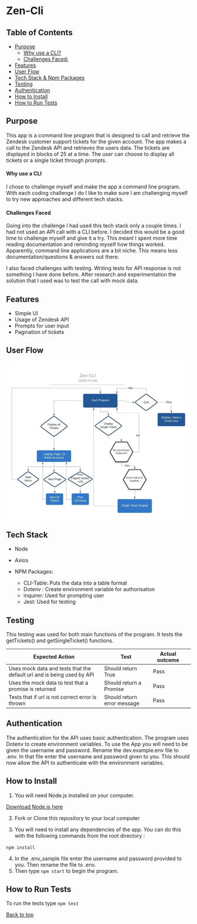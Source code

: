 # **Zen-Cli**
## Table of Contents
 * [Purpose](#purpose)
      - [Why use a CLI?](#why-use-a-cli)
      - [Challenges Faced:](#challenges-faced)
  * [Features](#features)
  * [User Flow](#user-flow)
  * [Tech Stack & Npm Packages](#tech-stack)
  * [Testing](#testing)
  * [Authentication](#authentication)
  * [How to Install](#how-to-install)
  * [How to Run Tests](#how-to-run-tests)



## Purpose

This app is a command line program that is designed to call and retrieve the Zendesk customer support tickets for the given account.  The app makes a call to the Zendesk API and retrieves the users data.  The tickets are displayed in blocks of 25 at a time.  The user can choose to display all tickets or a single ticket through prompts.

#### Why use a CLI

I chose to challenge myself and make the app a command line program.  With each coding challenge I do I like to make sure I am challenging myself to try new approaches and different tech stacks.

#### Challenges Faced

Going into the challenge I had used this tech stack only a couple times.  I had not used an API call with a CLI before. I decided this would be a good time to challenge myself and give it a try. This meant I spent more time reading documentation and reminding myself how things worked.  Apparently, command line applications are a bit niche.  This means less documentation/questions & answers out there.

I also faced challenges with testing.  Writing tests for API response is not something I have done before.  After research and experimentation the solution that I used was to test the call with mock data.

## Features

- Simple UI
- Usage of Zendesk API
- Prompts for user input
- Pagination of tickets 



## User Flow

![User Flow](/images/user_flow.jpeg)

## Tech Stack

- Node

- Axios
- NPM Packages: 
  - CLI-Table: Puts the data into a table format
  - Dotenv : Create environment variable for authorisation
  - inquirer: Used for prompting user 
  - Jest: Used for testing



## Testing

This testing was used for both main functions of the program.  It tests the getTickets() and getSingleTicket() functions.

| Expected Action                                              | Test                        | Actual outcome |      |
| ------------------------------------------------------------ | --------------------------- | -------------- | ---- |
| Uses mock data and tests that the default url and  is being used by API | Should return True          | Pass           |      |
| Uses the mock data to test that a promise is returned        | Should return a Promise     | Pass           |      |
| Tests that if url is not correct error is thrown             | Should return error message | Pass           |      |



## Authentication

The authentication for the API uses basic authentication. The program uses Dotenv to create environment variables. To use the App you will need to be given the username and password.  Rename the dev.example.env file to .env.  In that file enter the username and password given to you.  This should now allow the API to authenticate with the environment variables.

## How to Install

1. You will need Node.js installed on your computer.

[Download Node.js here](https://nodejs.org/en/download/)

2. Fork or Clone this repository to your local computer

3.  You will need to install any dependencies of the app.  You can do this with the following commands from the root directory :

`npm install`

4. In the .env_sample file enter the username and password provided to you.  Then rename the file to .env.
5. Then type `npm start` to begin the program.

## How to Run Tests

To run the tests type `npm test`


<a href="#top">Back to top</a>